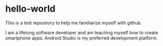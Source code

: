 # hello-world
This is a test repository to help me familiarize myself with github.

I am a lifelong software developer and am teaching myself how to create smartphone apps. Android Studio is my preferred development platform.
